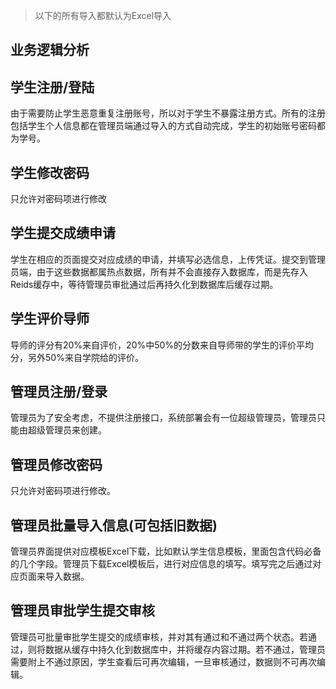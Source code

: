 > 以下的所有导入都默认为Excel导入

## 业务逻辑分析

## 学生注册/登陆
由于需要防止学生恶意重复注册账号，所以对于学生不暴露注册方式。所有的注册包括学生个人信息都在管理员端通过导入的方式自动完成，学生的初始账号密码都为学号。

## 学生修改密码
只允许对密码项进行修改

## 学生提交成绩申请
学生在相应的页面提交对应成绩的申请，并填写必选信息，上传凭证。提交到管理员端，由于这些数据都属热点数据，所有并不会直接存入数据库，而是先存入Reids缓存中，等待管理员审批通过后再持久化到数据库后缓存过期。

## 学生评价导师
导师的评分有20%来自评价，20%中50%的分数来自导师带的学生的评价平均分，另外50%来自学院给的评价。

## 管理员注册/登录
管理员为了安全考虑，不提供注册接口，系统部署会有一位超级管理员，管理员只能由超级管理员来创建。

## 管理员修改密码
只允许对密码项进行修改。

## 管理员批量导入信息(可包括旧数据)
管理员界面提供对应模板Excel下载，比如默认学生信息模板，里面包含代码必备的几个字段。管理员下载Excel模板后，进行对应信息的填写。填写完之后通过对应页面来导入数据。

## 管理员审批学生提交审核
管理员可批量审批学生提交的成绩审核，并对其有通过和不通过两个状态。若通过，则将数据从缓存中持久化到数据库中，并将缓存内容过期。若不通过，管理员需要附上不通过原因，学生查看后可再次编辑，一旦审核通过，数据则不可再次编辑。